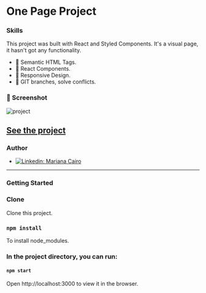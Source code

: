 # One Page Project

### Skills
This project was built with React and Styled Components. It's a visual page, it hasn't got any functionality.

- :small_orange_diamond: Semantic HTML Tags.
- :small_orange_diamond: React Components.
- :small_orange_diamond: Responsive Design.
- :small_orange_diamond: GIT branches, solve conflicts.

### 📱 Screenshot

![project](https://github.com/maarcf/maquetado-con-react/blob/main/project.jpg)

## [See the project]()

### Author
- [![Linkedin: Mariana Cairo](https://img.shields.io/badge/-LinkedIn-blue?style=flat-square&logo=Linkedin&logoColor=white&link=https://www.linkedin.com/in/mariana-cairo/)](https://www.linkedin.com/in/mariana-cairo/)

---
### Getting Started

### Clone

Clone this project.

### `npm install`
To install node_modules.

### In the project directory, you can run:

#### `npm start`
Open http://localhost:3000 to view it in the browser.